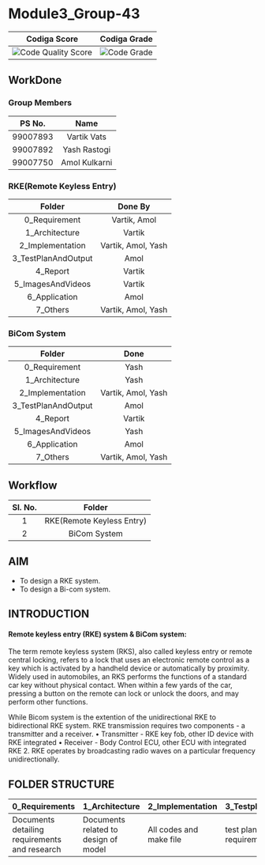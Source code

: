 # Module3_Group-43
|Codiga Score|Codiga Grade|
|:--:|:--:|
|![Code Quality Score](https://api.codiga.io/project/31874/score/svg)|![Code Grade](https://api.codiga.io/project/31874/status/svg)|
## WorkDone
### Group Members
|PS No.|Name|
|:--:|:--:|
|99007893|Vartik Vats|
|99007892|Yash Rastogi|
|99007750|Amol Kulkarni|
### RKE(Remote Keyless Entry)
|Folder|Done By|
|:-:|:--:|
|0_Requirement|Vartik, Amol|
|1_Architecture|Vartik|
|2_Implementation|Vartik, Amol, Yash|
|3_TestPlanAndOutput|Amol|
|4_Report|Vartik|
|5_ImagesAndVideos|Vartik|
|6_Application|Amol|
|7_Others|Vartik, Amol, Yash|
### BiCom System
|Folder|Done|
|:-:|:--:|
|0_Requirement|Yash|
|1_Architecture|Yash|
|2_Implementation|Vartik, Amol, Yash|
|3_TestPlanAndOutput|Amol|
|4_Report|Vartik|
|5_ImagesAndVideos|Yash|
|6_Application|Amol|
|7_Others|Vartik, Amol, Yash|
## Workflow
|Sl. No.|Folder|
|:-:|:--:|
|1|RKE(Remote Keyless Entry)|
|2|BiCom System|
## AIM
-   To design a RKE system.
-   To design a Bi-com system.
## INTRODUCTION
#### Remote keyless entry (RKE) system & BiCom system:

The term remote keyless system (RKS), also called keyless entry or remote central locking, refers to a lock that uses an electronic remote control as a key which is activated by a handheld device or automatically by proximity. Widely used in automobiles, an RKS performs the functions of a standard car key without physical contact. When within a few yards of the car, pressing a button on the remote can lock or unlock the doors, and may perform other functions.

While Bicom system is the extention of the unidirectional RKE to bidirectional RKE system. RKE transmission requires two components - a transmitter and a receiver. • Transmitter - RKE key fob, other ID device with RKE integrated • Receiver - Body Control ECU, other ECU with integrated RKE 2. RKE operates by broadcasting radio waves on a particular frequency unidirectionally.

## FOLDER STRUCTURE
|0_Requirements|1_Architecture|2_Implementation|3_TestplanAndOutput|4_Report|5_ImagesAndVideos|6_Applications|7_Others|
|--------------|--------|----------------|-------------------|--------|-----------------|--------|---------------------|
|Documents detailing requirements and research|Documents related to design of model|All codes and make file|test plans with requirements|summary of all the folders|screenshots of working projects|The applications related to the project|refrences and supporting documents|
